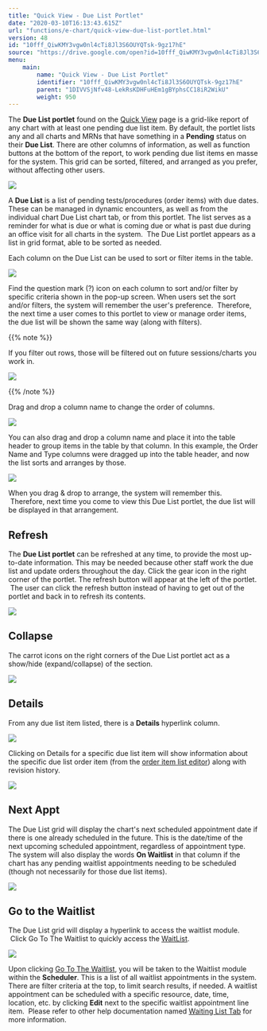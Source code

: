```yaml
---
title: "Quick View - Due List Portlet"
date: "2020-03-10T16:13:43.615Z"
url: "functions/e-chart/quick-view-due-list-portlet.html"
version: 48
id: "10fff_QiwKMY3vgw0nl4cTi8Jl3S6OUYQTsk-9gz17hE"
source: "https://drive.google.com/open?id=10fff_QiwKMY3vgw0nl4cTi8Jl3S6OUYQTsk-9gz17hE"
menu:
    main:
        name: "Quick View - Due List Portlet"
        identifier: "10fff_QiwKMY3vgw0nl4cTi8Jl3S6OUYQTsk-9gz17hE"
        parent: "1DIVVSjNfv48-LekRsKDHFuHEm1gBYphsCC18iR2WikU"
        weight: 950
---
```

The **Due List portlet** found on the [Quick View](https://system/) page is a grid-like report of any chart with at least one pending due list item. By default, the portlet lists any and all charts and MRNs that have something in a **Pending** status on their **Due List**. There are other columns of information, as well as function buttons at the bottom of the report, to work pending due list items en masse for the system. This grid can be sorted, filtered, and arranged as you prefer, without affecting other users.



![](quick-view-due-list-portlet.images/image5.png)



A **Due List** is a list of pending tests/procedures (order items) with due dates. These can be managed in dynamic encounters, as well as from the individual chart Due List chart tab, or from this portlet. The list serves as a reminder for what is due or what is coming due or what is past due during an office visit for all charts in the system.  The Due List portlet appears as a list in grid format, able to be sorted as needed.

Each column on the Due List can be used to sort or filter items in the table.



![](quick-view-due-list-portlet.images/image11.png)



Find the question mark (?) icon on each column to sort and/or filter by specific criteria shown in the pop-up screen. When users set the sort and/or filters, the system will remember the user's preference.  Therefore, the next time a user comes to this portlet to view or manage order items, the due list will be shown the same way (along with filters).

{{% note %}}

If you filter out rows, those will be filtered out on future sessions/charts you work in.



![](quick-view-due-list-portlet.images/image7.png)



{{% /note %}}


Drag and drop a column name to change the order of columns.



![](quick-view-due-list-portlet.images/image10.png)



You can also drag and drop a column name and place it into the table header to group items in the table by that column. In this example, the Order Name and Type columns were dragged up into the table header, and now the list sorts and arranges by those.



![](quick-view-due-list-portlet.images/image9.png)



When you drag & drop to arrange, the system will remember this.  Therefore, next time you come to view this Due List portlet, the due list will be displayed in that arrangement.  

## Refresh

The **Due List portlet** can be refreshed at any time, to provide the most up-to-date information. This may be needed because other staff work the due list and update orders throughout the day. Click the gear icon in the right corner of the portlet. The refresh button will appear at the left of the portlet.  The user can click the refresh button instead of having to get out of the portlet and back in to refresh its contents.



![](quick-view-due-list-portlet.images/image6.png)



## Collapse

The carrot icons on the right corners of the Due List portlet act as a show/hide (expand/collapse) of the section.



![](quick-view-due-list-portlet.images/image2.png)



## Details

From any due list item listed, there is a **Details** hyperlink column.  



![](quick-view-due-list-portlet.images/image8.png)



Clicking on Details for a specific due list item will show information about the specific due list order item (from the [order item list editor](https://system/?f=orders&s=list_editor&t=List+Editor&tabmodule=admin&tabselect=Orders-List+Editor)) along with revision history.



![](quick-view-due-list-portlet.images/image3.png)



## Next Appt

The Due List grid will display the chart's next scheduled appointment date if there is one already scheduled in the future. This is the date/time of the next upcoming scheduled appointment, regardless of appointment type. The system will also display the words **On Waitlist** in that column if the chart has any pending waitlist appointments needing to be scheduled (though not necessarily for those due list items).



![](quick-view-due-list-portlet.images/image1.png)



## Go to the Waitlist

The Due List grid will display a hyperlink to access the waitlist module.  Click Go To The Waitlist to quickly access the [WaitList](https://system/?func=scheduler&s=wait_list).



![](quick-view-due-list-portlet.images/image4.png)



Upon clicking [Go To The Waitlist](https://system/?func=scheduler&s=wait_list), you will be taken to the Waitlist module within the **Scheduler**. This is a list of all waitlist appointments in the system. There are filter criteria at the top, to limit search results, if needed. A waitlist appointment can be scheduled with a specific resource, date, time, location, etc. by clicking **Edit** next to the specific waitlist appointment line item.  Please refer to other help documentation named [Waiting List Tab](../scheduling/waiting-list-tab.html) for more information.



